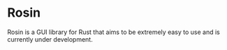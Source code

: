 # Rosin

Rosin is a GUI library for Rust that aims to be extremely easy to use and is currently under development.
